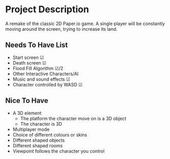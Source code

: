 # Project Description

A remake of the classic 2D Paper.io game. A single player will be constantly moving around the screen, trying to increase its land. 

## Needs To Have List 
- Start screen ☑
- Death screen ☑
- Flood Fill Algorithm ☑/2
- Other Interactive Characters/AI
- Music and sound effects ☑
- Character controlled by WASD ☑

## Nice To Have
- A 3D element 
    - The platform the character move on is a 3D object
    - The character is 3D 
- Multiplayer mode
- Choice of different colours or skins
- Different shaped objects
- Different shaped rooms
- Viewpoint follows the character you control

